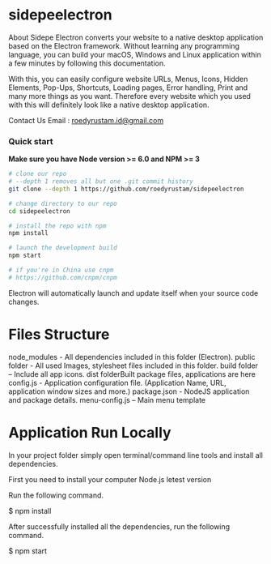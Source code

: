# sidepeelectron
About 
Sidepe Electron converts your website to a native desktop application based on the Electron framework. Without learning any programming language, you can build your macOS, Windows and Linux application within a few minutes by following this documentation.

With this, you can easily configure website URLs, Menus, Icons, Hidden Elements, Pop-Ups, Shortcuts, Loading pages, Error handling, Print and many more things as you want. Therefore every website which you used with this will definitely look like a native desktop application.

Contact Us
Email : roedyrustam.id@gmail.com
### Quick start
**Make sure you have Node version >= 6.0 and NPM >= 3**

```bash
# clone our repo
# --depth 1 removes all but one .git commit history
git clone --depth 1 https://github.com/roedyrustam/sidepeelectron

# change directory to our repo
cd sidepeelectron

# install the repo with npm
npm install

# launch the development build
npm start

# if you're in China use cnpm
# https://github.com/cnpm/cnpm
```
Electron will automatically launch and update itself when your source code changes.


# Files Structure

node_modules - All dependencies included in this folder (Electron).
public folder - All used Images, stylesheet files included in this folder.
build folder – Include all app icons.
dist folderBuilt package files, applications are here
config.js - Application configuration file. (Application Name, URL, application window sizes and more.)
package.json - NodeJS application and package details.
menu-config.js – Main menu template

# Application Run Locally
In your project folder simply open terminal/command line tools and install all dependencies.

First you need to install your computer Node.js letest version


Run the following command.

$ npm install

After successfully installed all the dependencies, run the following command.

$ npm start
